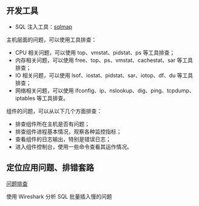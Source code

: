 ## 开发工具

- SQL 注入工具：[sqlmap](https://github.com/sqlmapproject/sqlmap)

主机层面的问题，可以使用工具排查：

- CPU 相关问题，可以使用 top、vmstat、pidstat、ps 等工具排查；
- 内存相关问题，可以使用 free、top、ps、vmstat、cachestat、sar 等工具排查；
- IO 相关问题，可以使用 lsof、iostat、pidstat、sar、iotop、df、du 等工具排查；
- 网络相关问题，可以使用 ifconfig、ip、nslookup、dig、ping、tcpdump、iptables 等工具排查。

组件的问题，可以从以下几个方面排查：

- 排查组件所在主机是否有问题；
- 排查组件进程基本情况，观察各种监控指标；
- 查看组件的日志输出，特别是错误日志；
- 进入组件控制台，使用一些命令查看其运作情况。

## 定位应用问题、排错套路

[问题排查](https://time.geekbang.org/column/article/221982)

使用 Wireshark 分析 SQL 批量插入慢的问题



